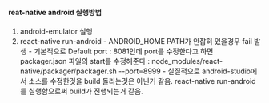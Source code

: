 #### reat-native android 실행방법
  1. android-emulator 실행
  2. react-native run-android
    - ANDROID_HOME PATH가 안잡혀 있을경우 fail 발생
    - 기본적으로 Default port : 8081인데 port를 수정한다고 하면
      packager.json 파일의 start를 수정해준다
        : node_modules/react-native/packager/packager.sh --port=8999
    - 실질적으로 android-studio에서 소스를 수정한것을 build 돌리는것은 아닌거 같음.
      react-native run-android 를 실행함으로써 build가 진행되는거 같음.
      
